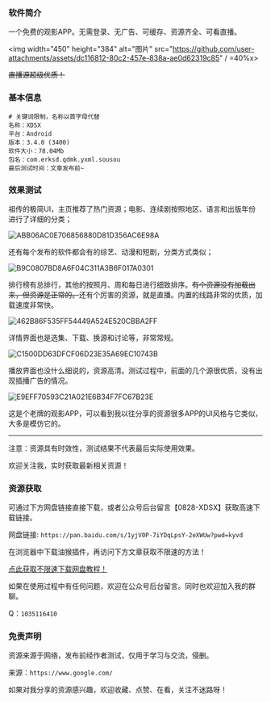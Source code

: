 ### 软件简介

一个免费的观影APP。无需登录、无广告、可缓存、资源齐全、可看直播。

<img width="450" height="384" alt="图片" src="https://github.com/user-attachments/assets/dc116812-80c2-457e-838a-ae0d62319c85" / =40%x>





~~直播源超级优质！~~

### 基本信息

```
# 关键词限制，名称以首字母代替
名称：XDSX
平台：Android
版本：3.4.0 (3400)
软件大小：78.04Mb
包名：com.erksd.qdmk.yxml.sousou
最后测试时间：文章发布前~
```


### 效果测试

祖传的极简UI，主页推荐了热门资源；电影、连续剧按照地区、语言和出版年份进行了详细的分类；

![ABB06AC0E706856880D81D356AC6E98A](https://github.com/user-attachments/assets/8ee723fb-1116-4980-85a8-6ba6188b290f)


还有每个发布的软件都会有的综艺、动漫和短剧，分类方式类似；

![B9C0807BD8A6F04C311A3B6F017A0301](https://github.com/user-attachments/assets/6c02321e-53f4-4098-b7ac-23c18b6b6e62)


排行榜有总排行，其他的按照月、周和每日进行细致排序。~~有个资源没有加载出来，但资源是正常的。~~还有个厉害的资源，就是直播。内置的线路非常的优质，加载速度非常快。

![462B86F535FF54449A524E520CBBA2FF](https://github.com/user-attachments/assets/c9a475a4-aaf0-4cfd-b17e-679530e0f941)


详情界面也是选集、下载、换源和讨论等，非常常规。

![C1500DD63DFCF06D23E35A69EC10743B](https://github.com/user-attachments/assets/05520c59-d437-4b27-882c-2ea0539459f8)


播放界面也没什么细说的，资源高清。测试过程中，前面的几个源很优质，没有出现插播广告的情况。

![E9EFF70593C21A021E6B34F7FC67B23E](https://github.com/user-attachments/assets/35886822-68d3-42d8-a40e-ae45cf4db028)


这是个老牌的观影APP，可以看到我以往分享的资源很多APP的UI风格与它类似，大多是模仿它的。







---

注意：资源具有时效性，测试结果不代表最后实际使用效果。

欢迎关注我，实时获取最新相关资源！



### 资源获取

可通过下方网盘链接直接下载，或者公众号后台留言【0828-XDSX】获取高速下载链接。

网盘链接: `https://pan.baidu.com/s/1yjV0P-7iYDqLpsY-2eXWUw?pwd=kyvd` 

在浏览器中下载油猴插件，再访问下方文章获取不限速的方法！

[点此获取不限速下载网盘教程！](https://mp.weixin.qq.com/s/0Gu6HZz3lHktRsHSmqattg)

如果在使用过程中有任何问题，欢迎在公众号后台留言。同时也欢迎加入我的群聊。

Q：`1035116410`

### 免责声明

资源来源于网络，发布前经作者测试，仅用于学习与交流，侵删。

来源：`https://www.google.com/`

如果对我分享的资源感兴趣，欢迎收藏、点赞、在看，关注不迷路呀！

